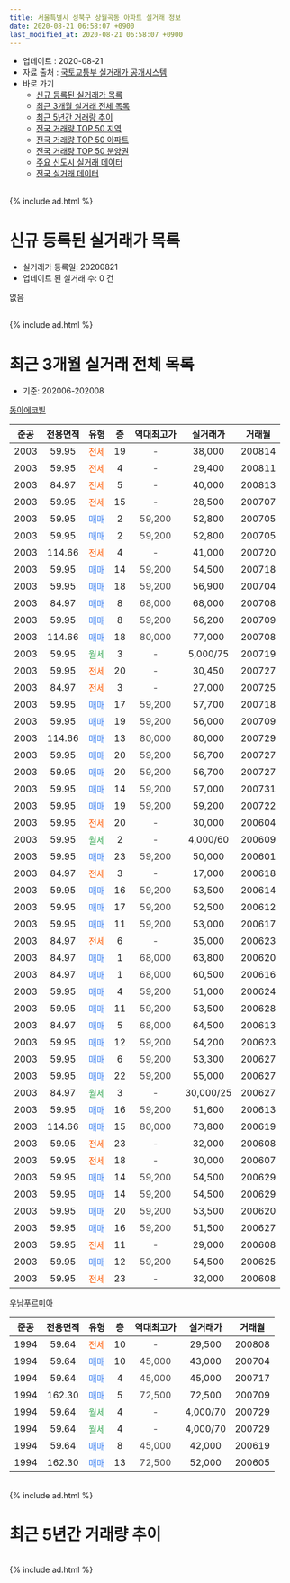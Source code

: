 ```yaml
---
title: 서울특별시 성북구 상월곡동 아파트 실거래 정보
date: 2020-08-21 06:58:07 +0900
last_modified_at: 2020-08-21 06:58:07 +0900
---
```


* 업데이트 : 2020-08-21
* 자료 출처 : [국토교통부 실거래가 공개시스템](http://rt.molit.go.kr)
* 바로 가기
    * [신규 등록된 실거래가 목록](#신규-등록된-실거래가-목록)
    * [최근 3개월 실거래 전체 목록](#최근-3개월-실거래-전체-목록)
    * [최근 5년간 거래량 추이](#최근-5년간-거래량-추이)
    * [전국 거래량 TOP 50 지역](https://inasie.github.io/apt-trade-info/최근-3개월-전국에서-가장-거래가-많이-발생한-지역)
    * [전국 거래량 TOP 50 아파트](https://inasie.github.io/apt-trade-info/최근-3개월-전국에서-가장-거래가-많이-발생한-아파트)
    * [전국 거래량 TOP 50 분양권](https://inasie.github.io/apt-trade-info/최근-3개월-전국에서-가장-거래가-많이-발생한-분양권)
    * [주요 신도시 실거래 데이터](https://inasie.github.io/apt-trade-info/주요-신도시)
    * [전국 실거래 데이터](https://inasie.github.io/apt-trade-info/전국)
<br>
{% include ad.html %}
<br>

# 신규 등록된 실거래가 목록
* 실거래가 등록일: 20200821
* 업데이트 된 실거래 수: 0 건

없음

<br>
{% include ad.html %}
<br>

# 최근 3개월 실거래 전체 목록
* 기준: 202006-202008


[동아에코빌](https://search.naver.com/search.naver?query=%EC%84%9C%EC%9A%B8%ED%8A%B9%EB%B3%84%EC%8B%9C+%EC%84%B1%EB%B6%81%EA%B5%AC+%EC%83%81%EC%9B%94%EA%B3%A1%EB%8F%99+%EB%8F%99%EC%95%84%EC%97%90%EC%BD%94%EB%B9%8C)

|준공|전용면적|유형|층|역대최고가|실거래가|거래월|
|:---:|:---:|:---:|:---:|:---:|:---:|:---:|
|2003|59.95|<span style="color:#ff5a00">전세</span>|19|<span style="color:#444444">-</span>|38,000|200814|
|2003|59.95|<span style="color:#ff5a00">전세</span>|4|<span style="color:#444444">-</span>|29,400|200811|
|2003|84.97|<span style="color:#ff5a00">전세</span>|5|<span style="color:#444444">-</span>|40,000|200813|
|2003|59.95|<span style="color:#ff5a00">전세</span>|15|<span style="color:#444444">-</span>|28,500|200707|
|2003|59.95|<span style="color:#4285f3">매매</span>|2|<span style="color:#444444">59,200</span>|52,800|200705|
|2003|59.95|<span style="color:#4285f3">매매</span>|2|<span style="color:#444444">59,200</span>|52,800|200705|
|2003|114.66|<span style="color:#ff5a00">전세</span>|4|<span style="color:#444444">-</span>|41,000|200720|
|2003|59.95|<span style="color:#4285f3">매매</span>|14|<span style="color:#444444">59,200</span>|54,500|200718|
|2003|59.95|<span style="color:#4285f3">매매</span>|18|<span style="color:#444444">59,200</span>|56,900|200704|
|2003|84.97|<span style="color:#4285f3">매매</span>|8|<span style="color:#444444">68,000</span>|68,000|200708|
|2003|59.95|<span style="color:#4285f3">매매</span>|8|<span style="color:#444444">59,200</span>|56,200|200709|
|2003|114.66|<span style="color:#4285f3">매매</span>|18|<span style="color:#444444">80,000</span>|77,000|200708|
|2003|59.95|<span style="color:#34a853">월세</span>|3|<span style="color:#444444">-</span>|5,000/75|200719|
|2003|59.95|<span style="color:#ff5a00">전세</span>|20|<span style="color:#444444">-</span>|30,450|200727|
|2003|84.97|<span style="color:#ff5a00">전세</span>|3|<span style="color:#444444">-</span>|27,000|200725|
|2003|59.95|<span style="color:#4285f3">매매</span>|17|<span style="color:#444444">59,200</span>|57,700|200718|
|2003|59.95|<span style="color:#4285f3">매매</span>|19|<span style="color:#444444">59,200</span>|56,000|200709|
|2003|114.66|<span style="color:#4285f3">매매</span>|13|<span style="color:#444444">80,000</span>|80,000|200729|
|2003|59.95|<span style="color:#4285f3">매매</span>|20|<span style="color:#444444">59,200</span>|56,700|200727|
|2003|59.95|<span style="color:#4285f3">매매</span>|20|<span style="color:#444444">59,200</span>|56,700|200727|
|2003|59.95|<span style="color:#4285f3">매매</span>|14|<span style="color:#444444">59,200</span>|57,000|200731|
|2003|59.95|<span style="color:#4285f3">매매</span>|19|<span style="color:#444444">59,200</span>|59,200|200722|
|2003|59.95|<span style="color:#ff5a00">전세</span>|20|<span style="color:#444444">-</span>|30,000|200604|
|2003|59.95|<span style="color:#34a853">월세</span>|2|<span style="color:#444444">-</span>|4,000/60|200609|
|2003|59.95|<span style="color:#4285f3">매매</span>|23|<span style="color:#444444">59,200</span>|50,000|200601|
|2003|84.97|<span style="color:#ff5a00">전세</span>|3|<span style="color:#444444">-</span>|17,000|200618|
|2003|59.95|<span style="color:#4285f3">매매</span>|16|<span style="color:#444444">59,200</span>|53,500|200614|
|2003|59.95|<span style="color:#4285f3">매매</span>|17|<span style="color:#444444">59,200</span>|52,500|200612|
|2003|59.95|<span style="color:#4285f3">매매</span>|11|<span style="color:#444444">59,200</span>|53,000|200617|
|2003|84.97|<span style="color:#ff5a00">전세</span>|6|<span style="color:#444444">-</span>|35,000|200623|
|2003|84.97|<span style="color:#4285f3">매매</span>|1|<span style="color:#444444">68,000</span>|63,800|200620|
|2003|84.97|<span style="color:#4285f3">매매</span>|1|<span style="color:#444444">68,000</span>|60,500|200616|
|2003|59.95|<span style="color:#4285f3">매매</span>|4|<span style="color:#444444">59,200</span>|51,000|200624|
|2003|59.95|<span style="color:#4285f3">매매</span>|11|<span style="color:#444444">59,200</span>|53,500|200628|
|2003|84.97|<span style="color:#4285f3">매매</span>|5|<span style="color:#444444">68,000</span>|64,500|200613|
|2003|59.95|<span style="color:#4285f3">매매</span>|12|<span style="color:#444444">59,200</span>|54,200|200623|
|2003|59.95|<span style="color:#4285f3">매매</span>|6|<span style="color:#444444">59,200</span>|53,300|200627|
|2003|59.95|<span style="color:#4285f3">매매</span>|22|<span style="color:#444444">59,200</span>|55,000|200627|
|2003|84.97|<span style="color:#34a853">월세</span>|3|<span style="color:#444444">-</span>|30,000/25|200627|
|2003|59.95|<span style="color:#4285f3">매매</span>|16|<span style="color:#444444">59,200</span>|51,600|200613|
|2003|114.66|<span style="color:#4285f3">매매</span>|15|<span style="color:#444444">80,000</span>|73,800|200619|
|2003|59.95|<span style="color:#ff5a00">전세</span>|23|<span style="color:#444444">-</span>|32,000|200608|
|2003|59.95|<span style="color:#ff5a00">전세</span>|18|<span style="color:#444444">-</span>|30,000|200607|
|2003|59.95|<span style="color:#4285f3">매매</span>|14|<span style="color:#444444">59,200</span>|54,500|200629|
|2003|59.95|<span style="color:#4285f3">매매</span>|14|<span style="color:#444444">59,200</span>|54,500|200629|
|2003|59.95|<span style="color:#4285f3">매매</span>|20|<span style="color:#444444">59,200</span>|53,500|200620|
|2003|59.95|<span style="color:#4285f3">매매</span>|16|<span style="color:#444444">59,200</span>|51,500|200627|
|2003|59.95|<span style="color:#ff5a00">전세</span>|11|<span style="color:#444444">-</span>|29,000|200608|
|2003|59.95|<span style="color:#4285f3">매매</span>|12|<span style="color:#444444">59,200</span>|54,500|200625|
|2003|59.95|<span style="color:#ff5a00">전세</span>|23|<span style="color:#444444">-</span>|32,000|200608|


<script async src="//pagead2.googlesyndication.com/pagead/js/adsbygoogle.js"></script>
<!-- 기본 -->
<ins class="adsbygoogle"
     style="display:block"
     data-ad-client="ca-pub-2446590836940007"
     data-ad-slot="1659523306"
     data-ad-format="auto"
     data-full-width-responsive="true"></ins>
<script>
(adsbygoogle = window.adsbygoogle || []).push({});
</script>


[우남푸르미아](https://search.naver.com/search.naver?query=%EC%84%9C%EC%9A%B8%ED%8A%B9%EB%B3%84%EC%8B%9C+%EC%84%B1%EB%B6%81%EA%B5%AC+%EC%83%81%EC%9B%94%EA%B3%A1%EB%8F%99+%EC%9A%B0%EB%82%A8%ED%91%B8%EB%A5%B4%EB%AF%B8%EC%95%84)

|준공|전용면적|유형|층|역대최고가|실거래가|거래월|
|:---:|:---:|:---:|:---:|:---:|:---:|:---:|
|1994|59.64|<span style="color:#ff5a00">전세</span>|10|<span style="color:#444444">-</span>|29,500|200808|
|1994|59.64|<span style="color:#4285f3">매매</span>|10|<span style="color:#444444">45,000</span>|43,000|200704|
|1994|59.64|<span style="color:#4285f3">매매</span>|4|<span style="color:#444444">45,000</span>|45,000|200717|
|1994|162.30|<span style="color:#4285f3">매매</span>|5|<span style="color:#444444">72,500</span>|72,500|200709|
|1994|59.64|<span style="color:#34a853">월세</span>|4|<span style="color:#444444">-</span>|4,000/70|200729|
|1994|59.64|<span style="color:#34a853">월세</span>|4|<span style="color:#444444">-</span>|4,000/70|200729|
|1994|59.64|<span style="color:#4285f3">매매</span>|8|<span style="color:#444444">45,000</span>|42,000|200619|
|1994|162.30|<span style="color:#4285f3">매매</span>|13|<span style="color:#444444">72,500</span>|52,000|200605|


<br>
{% include ad.html %}
<br>

# 최근 5년간 거래량 추이


<div style="width:100%;">
    <canvas id="deal_progress" height="200"></canvas>
</div>

<script>
new Chart(document.getElementById("deal_progress"), {
    type: 'line',
    data: {
        labels: ['201508','201509','201510','201511','201512','201601','201602','201603','201604','201605','201606','201607','201608','201609','201610','201611','201612','201701','201702','201703','201704','201705','201706','201707','201708','201709','201710','201711','201712','201801','201802','201803','201804','201805','201806','201807','201808','201809','201810','201811','201812','201901','201902','201903','201904','201905','201906','201907','201908','201909','201910','201911','201912','202001','202002','202003','202004','202005','202006','202007','202008'],
        datasets: [{
            label: '매매',
            pointRadius: 1,
            data: [8, 11, 6, 5, 1, 5, 9, 12, 16, 11, 12, 8, 15, 15, 18, 12, 12, 4, 7, 13, 10, 13, 16, 19, 18, 10, 5, 5, 12, 12, 20, 22, 5, 6, 11, 10, 8, 15, 7, 2, 2, 1, 4, 3, 1, 0, 8, 5, 3, 8, 11, 16, 25, 17, 13, 3, 0, 9, 21, 17, 0],
            borderColor: "rgba(255, 201, 14, 1)",
            backgroundColor: "rgba(255, 201, 14, 0.5)",
            fill: false,
            lineTension: 0
        },{
            label: '전월세',
            pointRadius: 1,
            data: [9, 14, 13, 9, 14, 10, 25, 10, 15, 8, 9, 9, 13, 13, 11, 13, 8, 8, 11, 16, 15, 15, 8, 16, 13, 8, 10, 12, 13, 9, 6, 12, 13, 13, 5, 12, 11, 12, 9, 12, 5, 5, 7, 2, 14, 11, 12, 12, 10, 9, 6, 11, 11, 9, 10, 7, 2, 4, 9, 7, 4],
            borderColor: "rgba(0, 141, 185, 1)",
            backgroundColor: "rgba(0, 141, 185, 0.5)",
            fill: false,
            lineTension: 0
        }
        ]
    },
    options: {
        responsive: true,
        title: {
            display: false
        },
        tooltips: {
            mode: 'index',
            intersect: false
        },
        hover: {
            mode: 'nearest',
            intersect: true
        },
        scales: {
            xAxes: [{
                display: true,
                scaleLabel: {
                    display: true,
                    labelString: '년/월'
                }
            }],
            yAxes: [{
                display: true,
                ticks: {
                    suggestedMin: 0,
                },
                scaleLabel: {
                    display: true,
                    labelString: '실거래 수'
                }
            }]
        }
    }
});

</script>


<br>
{% include ad.html %}
<br>

